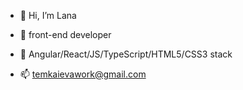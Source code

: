 - 👋 Hi, I’m Lana
- 👾 front-end developer
- 👀 Angular/React/JS/TypeScript/HTML5/CSS3 stack

- 📫 temkaievawork@gmail.com

<!---
lanebx/lanebx is a ✨ special ✨ repository because its `README.md` (this file) appears on your GitHub profile.
You can click the Preview link to take a look at your changes.
--->

